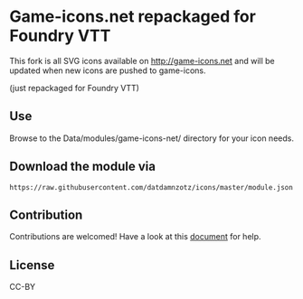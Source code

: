 # Game-icons.net repackaged for Foundry VTT

This fork is all SVG icons available on http://game-icons.net and will be updated when new icons are pushed to game-icons.

(just repackaged for Foundry VTT)

## Use

Browse to the Data/modules/game-icons-net/ directory for your icon needs.

## Download the module via 

`https://raw.githubusercontent.com/datdamnzotz/icons/master/module.json`

## Contribution

Contributions are welcomed! Have a look at this [document](https://github.com/game-icons/icons/blob/master/CONTRIBUTING.md) for help.

## License

CC-BY
